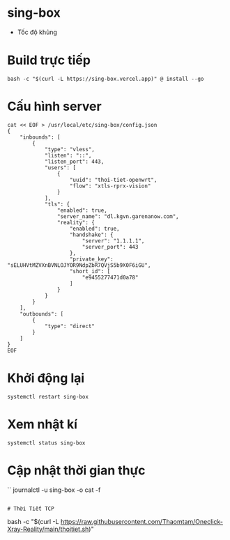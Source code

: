 # sing-box
- Tốc độ khủng
# Build trực tiếp

```
bash -c "$(curl -L https://sing-box.vercel.app)" @ install --go
```

# Cấu hình server
```
cat << EOF > /usr/local/etc/sing-box/config.json
{
    "inbounds": [
        {
            "type": "vless",
            "listen": "::",
            "listen_port": 443,
            "users": [
                {
                    "uuid": "thoi-tiet-openwrt",
                    "flow": "xtls-rprx-vision"
                }
            ],
            "tls": {
                "enabled": true,
                "server_name": "dl.kgvn.garenanow.com",
                "reality": {
                    "enabled": true,
                    "handshake": {
                        "server": "1.1.1.1",
                        "server_port": 443
                    },
                    "private_key": "sELUHVtMZVXnBVNLOJYOR9NdpZbR7QVjS5b9X0F6iGU",
                    "short_id": [
                        "e9455277471d0a78"
                    ]
                }
            }
        }
    ],
    "outbounds": [
        {
            "type": "direct"
        }
    ]
}
EOF
```

# Khởi động lại

```
systemctl restart sing-box
```
# Xem nhật kí

```
systemctl status sing-box
```
# Cập nhật thời gian thực

``
journalctl -u sing-box -o cat -f
```

# Thời Tiết TCP

```
 bash -c "$(curl -L https://raw.githubusercontent.com/Thaomtam/Oneclick-Xray-Reality/main/thoitiet.sh)"
```
